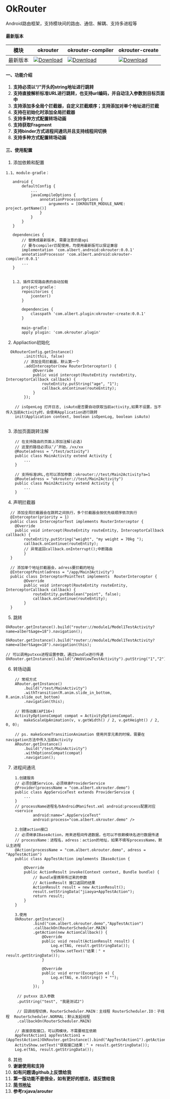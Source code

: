 # OkRouter
Android路由框架，支持模块间的路由、通信、解耦、支持多进程等


#### 最新版本

模块|okrouter|okrouter-compiler|okrouter-create
---|---|---|---
最新版本|[![Download](https://api.bintray.com/packages/albert-jiao/maven/okrouter/images/download.svg?version=0.0.1)](https://bintray.com/albert-jiao/maven/okrouter/0.0.1/link)|[![Download](https://api.bintray.com/packages/albert-jiao/maven/okrouter-compiler/images/download.svg?version=0.0.1)](https://bintray.com/albert-jiao/maven/okrouter-compiler/0.0.1/link)|[![Download](https://api.bintray.com/packages/albert-jiao/maven/okrouter-create/images/download.svg?version=0.0.1)](https://bintray.com/albert-jiao/maven/okrouter-create/0.0.1/link)


#### 一、功能介绍
1. **支持必须以“/”开头的string地址进行跳转**
2. **支持直接解析标准URL进行跳转，也支持url编码，并自动注入参数到目标页面中**
3. **支持添加多全局个拦截器，自定义拦截顺序；支持添加对单个地址进行拦截**
4. **支持在初始化时添加全局拦截器**
5. **支持多种方式配置转场动画**
6. **支持获取Fragment**
7. **支持binder方式进程间通讯并且支持线程间切换**
8. **支持多种方式配置转场动画**


#### 三、使用配置
1. 添加依赖和配置
 ``` 
 1.1、module-gradle：
 
    android {
        defaultConfig {
            ...
            javaCompileOptions {
                annotationProcessorOptions {
                    arguments = [OKROUTER_MODULE_NAME: project.getName()]
                }
            }
        }
    }

    dependencies {
        // 替换成最新版本, 需要注意的是api
        // 要与compiler匹配使用，均使用最新版可以保证兼容
        implementation 'com.albert.android:okrouter:0.0.1'
		annotationProcessor 'com.albert.android:okrouter-compiler:0.0.1'
        ...
    }
    
    
  	1.2、插件实现路由表的自动加载
  		project-gradle：
  		repositories {
    		jcenter()
		}
		
		dependencies {
    		classpath 'com.albert.plugin:okrouter-create:0.0.1'
		}

		main-gradle：
		apply plugin: 'com.okrouter.plugin'

 ```
2. Appliaction初始化
```
  OkRouterConfig.getInstance()
        .init(this, false)
        // 添加全局拦截器，默认第一个
        .addInterceptor(new RouterInterceptor() {
            @Override
            public void intercept(RouteEntity routeEntity, InterceptorCallback callback) {
                routeEntity.putString("age", "1");
                callback.onContinue(routeEntity);
            }
        });
        
  	// isOpenLog 打开日志, isAuto是否要自动获取当前activity,如果不设置，当不传入当前Activity时，会使用Application进行跳转
  	init(Application context, boolean isOpenLog, boolean isAuto) 
  
```

3. 添加页面跳转注解
```
    // 在支持路由的页面上添加注解(必选)
    // 这里的路径必须以‘/’开始，/xx/xx
    @Route(adress = "/test/activity")
    public class MainActivity extend Activity {
        ...
    }
  
    // 支持标准URL,也可以添加参数：okrouter://test/Main2Activity?a=1
    @Route(adress = "okrouter://test/Main2Activity")
    public class Main2Activity extend Activity {
        ...
    } 
```

4. 声明拦截器
```
  // 添加全局拦截器会在跳转之间执行，多个拦截器会按优先级顺序依次执行
  @Interceptor(priority = 1)
  public class InterceptorTest implements RouterInterceptor {
    @Override
    public void intercept(RouteEntity routeEntity, InterceptorCallback callback) {
        routeEntity.putString("weight", "my weight = 70kg ");
        callback.onContinue(routeEntity);
        // 异常返回callback.onInterrupt();中断路由
    	}
  }
  
  // 添加单个地址拦截器会，adress要拦截的地址
  @InterceptPoint(adress = "/app/Main3Activity")
  public class InterceptorPointTest implements 	RouterInterceptor {
    	@Override
    	public void intercept(RouteEntity routeEntity, 	InterceptorCallback callback) {
        	routeEntity.putBoolean("point", false);
        	callback.onContinue(routeEntity);
    	}
  }
```

5. 跳转
```
OkRouter.getInstance().build("router://module1/Model1TestActivity?name=albert&age=18").navigation();
	
OkRouter.getInstance().build("router://module1/Model1TestActivity?name=albert&age=18").navigation(this);
	
// 可以调用putxxx进程设置参数，通过bundle进行传递
OkRouter.getInstance().build("/WebViewTestActivity").putString("1","2").navigation();

```
6. 转场动画
```
	// 常规方式
	ARouter.getInstance()
	    .build("/test/MainActivity")
	    .withTransition(R.anim.slide_in_bottom, R.anim.slide_out_bottom)
	    .navigation(this);
	
	// 转场动画(API16+)
	ActivityOptionsCompat compat = ActivityOptionsCompat.
	    makeScaleUpAnimation(v, v.getWidth() / 2, v.getHeight() / 2, 0, 0);
	
	// ps. makeSceneTransitionAnimation 使用共享元素的时候，需要在navigation方法中传入当前Activity
	ARouter.getInstance()
	    .build("/test/MainActivity")
	    .withOptionsCompat(compat)
	    .navigation();

```
7. 进程间通讯
```
  	1.创建服务
  	// 必须创建Service，必须继承ProviderService
  	@Provider(processName = "com.albert.okrouter.demo")
  	public class AppServiceTest extends ProviderService {
  		...
  	}
  	// processName进程名与AndroidManifest.xml android:process配置对应
  	<service
   			android:name=".AppServiceTest"
    		android:process="com.albert.okrouter.demo" />

	2.创建action接口
	// 必须继承IBaseAction，用来进程间传递数据，也可以不依赖模块名进行数据传递
	// processName：进程名，adress：action的地址，如果不填写processName，默认主进程
	@Action(processName = "com.albert.okrouter.demo", adress = "AppTestAction")
	public class AppTestAction implements IBaseAction {
	
		@Override
		public ActionResult invoke(Context context, Bundle bundle) {
			// Bundle里携带传过来的参数
			// ActionResult 接口返回的结果
	    	ActionResult result = new ActionResult();
	    	result.setStringData("jiaoya+AppTestAction");
	    	return result;
   	 	}
	}

	3.使用
	OkRouter.getInstance()
	    	.bind("com.albert.okrouter.demo","AppTestAction")
	    	.callbackOn(RouterScheduler.MAIN)
	    	.getAction(new ActionCallback() {
	        	@Override
	        	public void result(ActionResult result) {
	            	Log.e(TAG, result.getStringData());
	            	tvShow.setText("结果：" + 		result.getStringData());
	        	}
	
				@Override
	        	public void error(Exception e) {
	            	Log.e(TAG, e.toString() + "");
	        	}
	    	});

     // putxxx 出入参数
     .putString("test", "我是测试2")

	 // 回调线程切换，RouterScheduler.MAIN：主线程 RouterScheduler.IO：子线程  RouterScheduler.NORMAL：默认发起线程
	 .callbackOn(RouterScheduler.MAIN)
	    		
	// 直接获取接口，可以跨模块，不需要相互依赖
	AppTestAction1 appTestAction1 = (AppTestAction1)OkRouter.getInstance().bind("AppTestAction1").getAction();
	ActitvShow.setText("获取接口结果：" + result.getStringData());
	Log.e(TAG, result.getStringData());

```

8. 其他
  1. **谢谢使用和支持**
  2. **如有问题请github上反馈给我**
  3. **第一版功能不是很全，如有更好的想法，请反馈给我**
  4. **[简书地址](https://www.jianshu.com/u/24fcedd34db7)**
  5. **参考rxjava/arouter**


